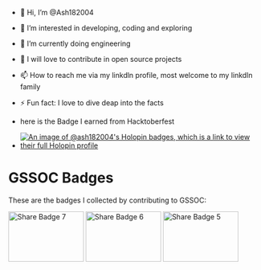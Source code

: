 - 👋 Hi, I’m @Ash182004
- 👀 I’m interested in developing, coding and exploring
- 🌱 I’m currently doing engineering
- 💞️ I will love to contribute in open source projects
- 📫 How to reach me via my linkdln profile, most welcome to my linkdln family
  
- ⚡ Fun fact: I love to dive deap into the facts
- here is the Badge I earned from Hacktoberfest

- [![An image of @ash182004's Holopin badges, which is a link to view their full Holopin profile](https://holopin.me/ash182004)](https://holopin.io/@ash182004)

# GSSOC Badges

These are the badges I collected by contributing to GSSOC:

<img src="https://github.com/user-attachments/assets/470789b2-2c10-48f7-b223-8ea55b84d52d" alt="Share Badge 7" width="150" height="100" />
<img src="https://github.com/user-attachments/assets/cd3ade1a-3e03-4e3f-be72-a70726cfd4cf" alt="Share Badge 6" width="150" height="100" />
<img src="https://github.com/user-attachments/assets/19b45f2f-8ea0-429f-8159-a09c1e353b72" alt="Share Badge 5" width="150" height="100" />







<!---
Ash182004/Ash182004 is a ✨ special ✨ repository because its `README.md` (this file) appears on your GitHub profile.
You can click the Preview link to take a look at your changes.
--->
